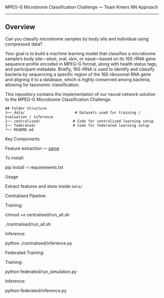 MPEG-G Microbiome Classification Challenge — Team Kmers NN Approach

---

Overview
---
Can you classify microbiome samples by body site and individual using compressed data?

Your goal is to build a machine learning model that classifies a microbiome sample’s body site—stool, oral, skin, or nasal—based on its 16S rRNA gene sequence profile encoded in MPEG-G format, along with health status tags, and participant metadata. Briefly, 16S rRNA is used to identify and classify bacteria by sequencing a specific region of the 16S ribosomal RNA gene and aligning it to a database, which is highly conserved among bacteria, allowing for taxonomic classification.

This repository contains the implementation of our neural network solution to the MPEG-G Microbiome Classification Challenge. 

```
## Folder Structure
├── data/                       # Datasets used for training / evaluation / inference
├── centralised/               # Code for centralized learning setup
├── federated/                 # Code for federated learning setup
└── README.md   
```


Key Components

Feature extraction — [same](https://github.com/koleshjr/MPEG-G-Microbiome-Classification-Challenge/tree/main/data_prep)


To install:

pip install -r requirements.txt

Usage

Extract features and store inside `data/`


Centralised Pipeline:

Training:

chmod +x centralised/run_all.sh


./centralised/run_all.sh


Inference:

python ./centralised/inference.py




Federated Training:


Training:

python federated/run_simulation.py


Inference:

python federated/inference.py
